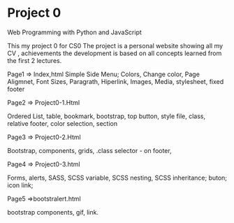 # Project 0

Web Programming with Python and JavaScript

This my project 0 for CS0
The project is a personal website showing all my CV , achievements
the development is based on all concepts learned from the first 2 lectures.


Page1   =>  Index,html
Simple Side Menu; Colors, Change color, Page Aligmnet, Font Sizes, Paragrath, Hiperlink, Images, Media, stylesheet, fixed footer

Page2  => Project0-1.Html

Ordered List, table, bookmark, bootstrap, top button, style file, class, relative footer, color selection, section

Page3 => Project0-2.Html

Bootstrap, components, grids, .class selector - on footer,

Page4 => Project0-3.html

Forms, alerts, SASS,  SCSS variable, SCSS nesting, SCSS inheritance; buton; icon link;

Page5 =>bootstralert.html

bootstrap components, gif, link.

